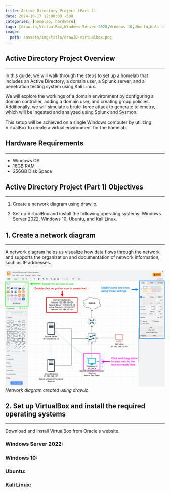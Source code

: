 ```yaml
---
title: Active Directory Project (Part 1)
date: 2024-10-17 12:00:00 -500
categories: [homelab, hardware]
tags: [draw.io,VirtualBox,Windows Server 2020,Windows 10,Ubuntu,Kali Linux]
image: 
  path: /assets/img/title/drawIO-virtualbox.png
---
```


## Active Directory Project Overview
---
In this guide, we will walk through the steps to set up a homelab that includes an Active Directory, a domain user, a Splunk server, and a penetration testing system using Kali Linux.

We will explore the workings of a domain environment by configuring a domain controller, adding a domain user, and creating group policies. Additionally, we will simulate a brute-force attack to generate telemetry, which will be ingested and analyzed using Splunk and Sysmon.

This setup will be achieved on a single Windows computer by utilizing VirtualBox to create a virtual environment for the homelab.

## Hardware Requirements
---
* Windows OS
* 16GB RAM
* 256GB Disk Space

## Active Directory Project (Part 1) Objectives
---
1. Create a network diagram using [draw.io](https://app.diagrams.net/).

2. Set up VirtualBox and install the following operating systems: Windows Server 2022, Windows 10, Ubuntu, and Kali Linux.

## 1. Create a network diagram
---
A network diagram helps us visualize how data flows through the network and supports the organization and documentation of network information, such as IP addresses.

![NetworkDiagram](/assets/img/2024-10-18-Active-Directory-Project-Part-1/NetworkDiagram.jpg)
_Network diagram created using draw.io._

## 2. Set up VirtualBox and install the required operating systems
---
Download and install VirtualBox from Oracle's website. 

### Windows Server 2022:

### Windows 10:

### Ubuntu:

### Kali Linux: